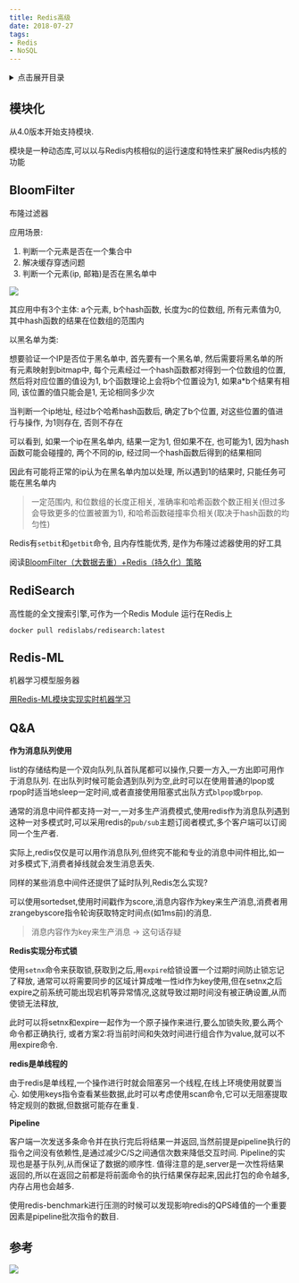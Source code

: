 ```yaml
---
title: Redis高级
date: 2018-07-27
tags:
- Redis
- NoSQL
---
```

<details>
<summary>点击展开目录</summary>
<!-- TOC -->

- [模块化](#模块化)
- [BloomFilter](#bloomfilter)
- [RediSearch](#redisearch)
- [Redis-ML](#redis-ml)
- [Q&A](#qa)
- [参考](#参考)

<!-- /TOC -->
</details>

## 模块化

从4.0版本开始支持模块.

模块是一种动态库,可以以与Redis内核相似的运行速度和特性来扩展Redis内核的功能

## BloomFilter

布隆过滤器

应用场景:
1. 判断一个元素是否在一个集合中
2. 解决缓存穿透问题
3. 判断一个元素(ip, 邮箱)是否在黑名单中

![](https://dev.tencent.com/u/LuVx21/p/img/git/raw/master/redis_bloom_filter.png)

其应用中有3个主体: a个元素, b个hash函数, 长度为c的位数组, 所有元素值为0, 其中hash函数的结果在位数组的范围内

以黑名单为类:

想要验证一个IP是否位于黑名单中, 首先要有一个黑名单, 然后需要将黑名单的所有元素映射到bitmap中,
每个元素经过一个hash函数都对得到一个位数组的位置, 然后将对应位置的值设为1, b个函数理论上会将b个位置设为1, 如果a*b个结果有相同, 该位置的值只能会是1, 无论相同多少次

当判断一个ip地址, 经过b个哈希hash函数后, 确定了b个位置, 对这些位置的值进行与操作, 为1则存在, 否则不存在

可以看到, 如果一个ip在黑名单内, 结果一定为1, 但如果不在, 也可能为1, 因为hash函数可能会碰撞的, 两个不同的ip, 经过同一个hash函数后得到的结果相同

因此有可能将正常的ip认为在黑名单内加以处理, 所以遇到1的结果时, 只能任务可能在黑名单内

> 一定范围内, 和位数组的长度正相关, 准确率和哈希函数个数正相关(但过多会导致更多的位置被置为1), 和哈希函数碰撞率负相关(取决于hash函数的均匀性)

Redis有`setbit`和`getbit`命令, 且内存性能优秀, 是作为布隆过滤器使用的好工具

阅读[BloomFilter（大数据去重）+Redis（持久化）策略](https://blog.csdn.net/qq_18495465/article/details/78500472)

## RediSearch

高性能的全文搜索引擎,可作为一个Redis Module 运行在Redis上

```shell
docker pull redislabs/redisearch:latest
```

## Redis-ML

机器学习模型服务器

[用Redis-ML模块实现实时机器学习](http://dbaplus.cn/news-21-1305-1.html)

## Q&A

**作为消息队列使用**

list的存储结构是一个双向队列,队首队尾都可以操作,只要一方入,一方出即可用作于消息队列.
在出队列时候可能会遇到队列为空,此时可以在使用普通的lpop或rpop时适当地sleep一定时间,或者直接使用阻塞式出队方式`blpop`或`brpop`.

通常的消息中间件都支持一对一,一对多生产消费模式,使用redis作为消息队列遇到这种一对多模式时,可以采用redis的`pub/sub`主题订阅者模式,多个客户端可以订阅同一个生产者.

实际上,redis仅仅是可以用作消息队列,但终究不能和专业的消息中间件相比,如一对多模式下,消费者掉线就会发生消息丢失.

同样的某些消息中间件还提供了延时队列,Redis怎么实现?

可以使用sortedset,使用时间戳作为score,消息内容作为key来生产消息,消费者用zrangebyscore指令轮询获取特定时间点(如1ms前)的消息.

> 消息内容作为key来生产消息 -> 这句话存疑

**Redis实现分布式锁**

使用`setnx`命令来获取锁,获取到之后,用`expire`给锁设置一个过期时间防止锁忘记了释放,
通常可以将需要同步的区域计算成唯一性id作为key使用,但在setnx之后expire之前系统可能出现宕机等异常情况,这就导致过期时间没有被正确设置,从而使锁无法释放,

此时可以将setnx和expire一起作为一个原子操作来进行,要么加锁失败,要么两个命令都正确执行,
或者方案2:将当前时间和失效时间进行组合作为value,就可以不用expire命令.

**redis是单线程的**

由于redis是单线程,一个操作进行时就会阻塞另一个线程,在线上环境使用就要当心.
如使用keys指令查看某些数据,此时可以考虑使用scan命令,它可以无阻塞提取特定规则的数据,但数据可能存在重复.

**Pipeline**

客户端一次发送多条命令并在执行完后将结果一并返回,当然前提是pipeline执行的指令之间没有依赖性,是通过减少C/S之间通信次数来降低交互时间.
Pipeline的实现也是基于队列,从而保证了数据的顺序性.
值得注意的是,server是一次性将结果返回的,所以在返回之前都是将前面命令的执行结果保存起来,因此打包的命令越多,内存占用也会越多.

使用redis-benchmark进行压测的时候可以发现影响redis的QPS峰值的一个重要因素是pipeline批次指令的数目.


## 参考

[](https://blog.csdn.net/tianyaleixiaowu/article/details/74721877)

[![](https://static.segmentfault.com/v-5b1df2a7/global/img/creativecommons-cc.svg)](https://creativecommons.org/licenses/by-nc-nd/4.0/)